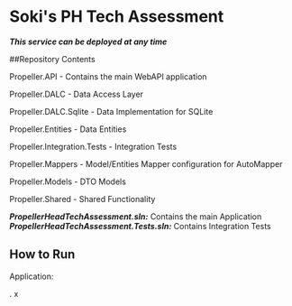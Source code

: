 # Soki's PH Tech Assessment

__*This service can be deployed at any time*__

##Repository Contents

Propeller.API - Contains the main WebAPI application

Propeller.DALC - Data Access Layer

Propeller.DALC.Sqlite - Data Implementation for SQLite

Propeller.Entities - Data Entities

Propeller.Integration.Tests - Integration Tests

Propeller.Mappers - Model/Entities Mapper configuration for AutoMapper

Propeller.Models - DTO Models

Propeller.Shared - Shared Functionality

__*PropellerHeadTechAssessment.sln:*__ Contains the main Application
__*PropellerHeadTechAssessment.Tests.sln:*__ Contains Integration Tests

## How to Run

Application: 

.
x
